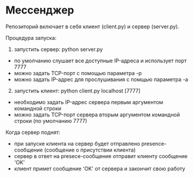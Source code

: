 # Мессенджер

Репозиторий включает в себя клиент (client.py) и сервер (server.py).

Процедура запуска:
1) запустить сервер: python server.py
- по умолчанию слушает все доступные IP-адреса и использует порт 7777
- можно задать TCP-порт с помощью параметра -p <port>
- можно задать IP-адрес для прослушивания с помщью параметра -a <addr>
2) запустить клиент: python client.py localhost [7777]
- необходимо задать IP-адрес сервера первым аргументом командной строки
- можно задать TCP-порт сервера вторым аргументом командной строки (по умолчанию 7777)

Когда сервер поднят:
- при запуске клиента на сервер будет отправлено presence-сообщение (сообщение о присутствии клиента)
- сервер в ответ на presece-сообщение отправит клиенту сообщение 'OK'
- клиент примет сообщение 'OK' от сервера и закончит свою работу
